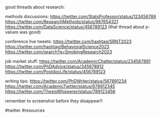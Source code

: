 good threads about research:

methods discussions:
https://twitter.com/StatsProfessor/status/123456789
https://twitter.com/ResearchMethods/status/987654321
https://twitter.com/DataScience/status/456789123
(that thread about p-values was good)

conference live tweets:
https://twitter.com/hashtag/SRNT2023
https://twitter.com/hashtag/BehavioralScience2023
https://twitter.com/search?q=SmokingResearch2023

job market stuff:
https://twitter.com/AcademicChatter/status/234567891
https://twitter.com/PhDAdvice/status/345678912
https://twitter.com/PostdocLife/status/456789123

writing tips:
https://twitter.com/PhDWriter/status/567891234
https://twitter.com/AcademicTwitter/status/678912345
https://twitter.com/ThesisWhisperer/status/789123456

remember to screenshot before they disappear!!

#twitter #resources 